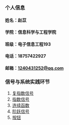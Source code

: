### 个人信息
#### 姓名：赵苡
#### 学院：信息科学与工程学院
#### 班级：电子信息工程193
#### 电话：18757422927
#### 邮箱：1240431252@qq.com

### 信号与系统实践环节
1. <a href="https://github.com/zy-927/-/blob/main/%E5%A4%8D%E6%8C%87%E6%95%B0%E4%BF%A1%E5%8F%B7">复指数信号</a>
2. <a href="https://github.com/zy-927/-/blob/main/%E6%8C%87%E6%95%B0%E5%87%BD%E6%95%B0">指数信号</a>
3. <a href="https://github.com/zy-927/-/blob/main/%E8%BF%9E%E7%BB%AD%E5%87%BD%E6%95%B0">连续函数</a>
4. <a href="https://github.com/zy-927/-/blob/main/%E9%98%B6%E8%B7%83%E4%BF%A1%E5%8F%B7">阶跃信号</a>
5. <a href="https://github.com/zy-927/-/blob/main/%E6%8C%89%E9%92%AE">按钮</a>
